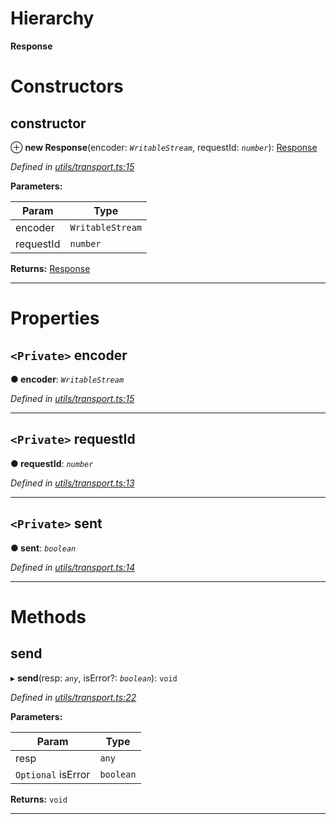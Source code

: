 

# Hierarchy

**Response**

# Constructors

<a id="constructor"></a>

##  constructor

⊕ **new Response**(encoder: *`WritableStream`*, requestId: *`number`*): [Response](_utils_transport_.response.md)

*Defined in [utils/transport.ts:15](https://github.com/neovim/node-client/blob/97a65c6/src/utils/transport.ts#L15)*

**Parameters:**

| Param | Type |
| ------ | ------ |
| encoder | `WritableStream` |
| requestId | `number` |

**Returns:** [Response](_utils_transport_.response.md)

___

# Properties

<a id="encoder"></a>

## `<Private>` encoder

**● encoder**: *`WritableStream`*

*Defined in [utils/transport.ts:15](https://github.com/neovim/node-client/blob/97a65c6/src/utils/transport.ts#L15)*

___
<a id="requestid"></a>

## `<Private>` requestId

**● requestId**: *`number`*

*Defined in [utils/transport.ts:13](https://github.com/neovim/node-client/blob/97a65c6/src/utils/transport.ts#L13)*

___
<a id="sent"></a>

## `<Private>` sent

**● sent**: *`boolean`*

*Defined in [utils/transport.ts:14](https://github.com/neovim/node-client/blob/97a65c6/src/utils/transport.ts#L14)*

___

# Methods

<a id="send"></a>

##  send

▸ **send**(resp: *`any`*, isError?: *`boolean`*): `void`

*Defined in [utils/transport.ts:22](https://github.com/neovim/node-client/blob/97a65c6/src/utils/transport.ts#L22)*

**Parameters:**

| Param | Type |
| ------ | ------ |
| resp | `any` |
| `Optional` isError | `boolean` |

**Returns:** `void`

___

